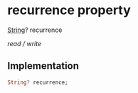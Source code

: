 


# recurrence property







[String](https://api.flutter.dev/flutter/dart-core/String-class.html)? recurrence
  
_<span class="feature">read / write</span>_






## Implementation

```dart
String? recurrence;
```







